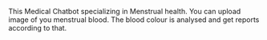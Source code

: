 This Medical Chatbot specializing in Menstrual health.
You can upload image of you menstrual blood. The blood colour is analysed and get reports according to that.
